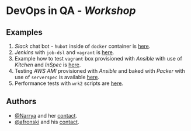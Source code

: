 # **DevOps in QA** - *Workshop*

## Examples

1. *Slack* chat bot - `hubot` inside of `docker` container is [here](docker-hubot-slack/README.md).
2. *Jenkins* with `job-dsl` and `vagrant` is [here](jenkins-job-dsl/README.md).
3. Example how to test `vagrant` box provisioned with *Ansible* with use of *Kitchen* and *InSpec* is [here](kitchen-inspec-vagrant).
4. Testing *AWS AMI* provisioned with *Ansible* and baked with *Packer* with use of `serverspec` is available [here](packer-ansible-serverspec/README.md).
5. Performance tests with `wrk2` scripts are [here](wrk2/README.md).

## Authors

- [@Narrya](https://github.com/Narrya) and her [contact](kgawronska@white-rook.pl).
- [@afronski](https://github.com/afronski) and his [contact](wgawronski@white-rook.pl).
